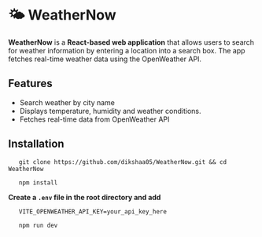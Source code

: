 # 🌤 WeatherNow

**WeatherNow** is a **React-based web application** that allows users to search for weather information by entering a location into a search box. The app fetches real-time weather data using the OpenWeather API.

## Features
- Search weather by city name
- Displays temperature, humidity and weather conditions.
- Fetches real-time data from OpenWeather API

## Installation
```
   git clone https://github.com/dikshaa05/WeatherNow.git && cd WeatherNow
```
```
   npm install
```

   **Create a `.env` file in the root directory and add**

```
   VITE_OPENWEATHER_API_KEY=your_api_key_here
```
```
   npm run dev
```


